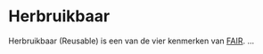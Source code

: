Herbruikbaar
============

Herbruikbaar (Reusable) is een van de vier kenmerken van [FAIR](watisfair.md).
...

